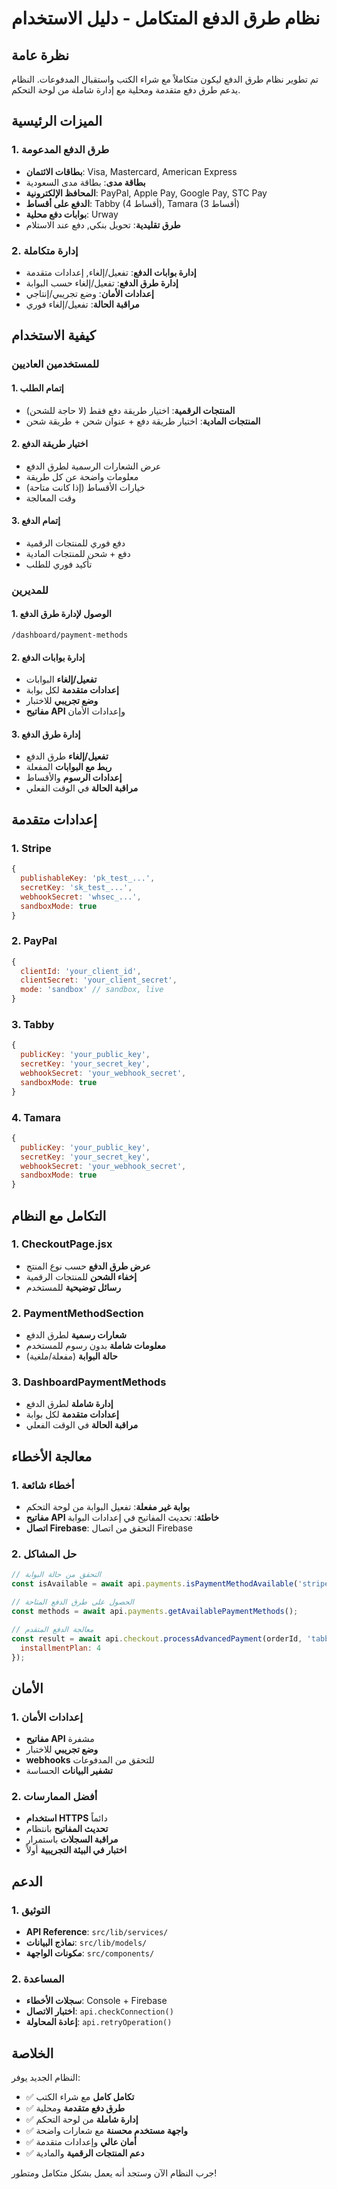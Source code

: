 # نظام طرق الدفع المتكامل - دليل الاستخدام

## نظرة عامة
تم تطوير نظام طرق الدفع ليكون متكاملاً مع شراء الكتب واستقبال المدفوعات. النظام يدعم طرق دفع متقدمة ومحلية مع إدارة شاملة من لوحة التحكم.

## الميزات الرئيسية

### 1. طرق الدفع المدعومة
- **بطاقات الائتمان**: Visa, Mastercard, American Express
- **بطاقة مدى**: بطاقة مدى السعودية
- **المحافظ الإلكترونية**: PayPal, Apple Pay, Google Pay, STC Pay
- **الدفع على أقساط**: Tabby (4 أقساط), Tamara (3 أقساط)
- **بوابات دفع محلية**: Urway
- **طرق تقليدية**: تحويل بنكي, دفع عند الاستلام

### 2. إدارة متكاملة
- **إدارة بوابات الدفع**: تفعيل/إلغاء, إعدادات متقدمة
- **إدارة طرق الدفع**: تفعيل/إلغاء حسب البوابة
- **إعدادات الأمان**: وضع تجريبي/إنتاجي
- **مراقبة الحالة**: تفعيل/إلغاء فوري

## كيفية الاستخدام

### للمستخدمين العاديين

#### 1. إتمام الطلب
- **المنتجات الرقمية**: اختيار طريقة دفع فقط (لا حاجة للشحن)
- **المنتجات المادية**: اختيار طريقة دفع + عنوان شحن + طريقة شحن

#### 2. اختيار طريقة الدفع
- عرض الشعارات الرسمية لطرق الدفع
- معلومات واضحة عن كل طريقة
- خيارات الأقساط (إذا كانت متاحة)
- وقت المعالجة

#### 3. إتمام الدفع
- دفع فوري للمنتجات الرقمية
- دفع + شحن للمنتجات المادية
- تأكيد فوري للطلب

### للمديرين

#### 1. الوصول لإدارة طرق الدفع
```
/dashboard/payment-methods
```

#### 2. إدارة بوابات الدفع
- **تفعيل/إلغاء** البوابات
- **إعدادات متقدمة** لكل بوابة
- **وضع تجريبي** للاختبار
- **مفاتيح API** وإعدادات الأمان

#### 3. إدارة طرق الدفع
- **تفعيل/إلغاء** طرق الدفع
- **ربط مع البوابات** المفعلة
- **إعدادات الرسوم** والأقساط
- **مراقبة الحالة** في الوقت الفعلي

## إعدادات متقدمة

### 1. Stripe
```javascript
{
  publishableKey: 'pk_test_...',
  secretKey: 'sk_test_...',
  webhookSecret: 'whsec_...',
  sandboxMode: true
}
```

### 2. PayPal
```javascript
{
  clientId: 'your_client_id',
  clientSecret: 'your_client_secret',
  mode: 'sandbox' // sandbox, live
}
```

### 3. Tabby
```javascript
{
  publicKey: 'your_public_key',
  secretKey: 'your_secret_key',
  webhookSecret: 'your_webhook_secret',
  sandboxMode: true
}
```

### 4. Tamara
```javascript
{
  publicKey: 'your_public_key',
  secretKey: 'your_secret_key',
  webhookSecret: 'your_webhook_secret',
  sandboxMode: true
}
```

## التكامل مع النظام

### 1. CheckoutPage.jsx
- **عرض طرق الدفع** حسب نوع المنتج
- **إخفاء الشحن** للمنتجات الرقمية
- **رسائل توضيحية** للمستخدم

### 2. PaymentMethodSection
- **شعارات رسمية** لطرق الدفع
- **معلومات شاملة** بدون رسوم للمستخدم
- **حالة البوابة** (مفعلة/ملغية)

### 3. DashboardPaymentMethods
- **إدارة شاملة** لطرق الدفع
- **إعدادات متقدمة** لكل بوابة
- **مراقبة الحالة** في الوقت الفعلي

## معالجة الأخطاء

### 1. أخطاء شائعة
- **بوابة غير مفعلة**: تفعيل البوابة من لوحة التحكم
- **مفاتيح API خاطئة**: تحديث المفاتيح في إعدادات البوابة
- **اتصال Firebase**: التحقق من اتصال Firebase

### 2. حل المشاكل
```javascript
// التحقق من حالة البوابة
const isAvailable = await api.payments.isPaymentMethodAvailable('stripe');

// الحصول على طرق الدفع المتاحة
const methods = await api.payments.getAvailablePaymentMethods();

// معالجة الدفع المتقدم
const result = await api.checkout.processAdvancedPayment(orderId, 'tabby', {
  installmentPlan: 4
});
```

## الأمان

### 1. إعدادات الأمان
- **مفاتيح API** مشفرة
- **وضع تجريبي** للاختبار
- **webhooks** للتحقق من المدفوعات
- **تشفير البيانات** الحساسة

### 2. أفضل الممارسات
- **استخدام HTTPS** دائماً
- **تحديث المفاتيح** بانتظام
- **مراقبة السجلات** باستمرار
- **اختبار في البيئة التجريبية** أولاً

## الدعم

### 1. التوثيق
- **API Reference**: `src/lib/services/`
- **نماذج البيانات**: `src/lib/models/`
- **مكونات الواجهة**: `src/components/`

### 2. المساعدة
- **سجلات الأخطاء**: Console + Firebase
- **اختبار الاتصال**: `api.checkConnection()`
- **إعادة المحاولة**: `api.retryOperation()`

## الخلاصة

النظام الجديد يوفر:
- ✅ **تكامل كامل** مع شراء الكتب
- ✅ **طرق دفع متقدمة** ومحلية
- ✅ **إدارة شاملة** من لوحة التحكم
- ✅ **واجهة مستخدم محسنة** مع شعارات واضحة
- ✅ **أمان عالي** وإعدادات متقدمة
- ✅ **دعم المنتجات الرقمية** والمادية

جرب النظام الآن وستجد أنه يعمل بشكل متكامل ومتطور!

